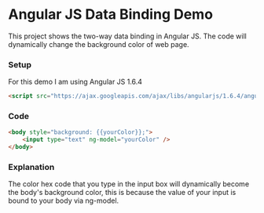 # Angular JS Data Binding Demo

This project shows the two-way data binding in Angular JS. The code will dynamically change the background color of web page.

### Setup

For this demo I am using Angular JS 1.6.4

```html
<script src="https://ajax.googleapis.com/ajax/libs/angularjs/1.6.4/angular.min.js"></script>
```

### Code

```html
<body style="background: {{yourColor}};">
    <input type="text" ng-model="yourColor" />
</body>
```

### Explanation

The color hex code that you type in the input box will dynamically become the body's background color, this is because the value of your input is bound to your body via ng-model.
